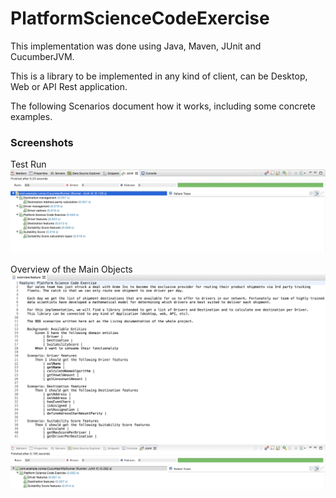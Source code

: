 # PlatformScienceCodeExercise

This implementation was done using Java, Maven, JUnit and CucumberJVM.

This is a library to be implemented in any kind of client, can be Desktop, Web or API Rest application.

The following Scenarios document how it works, including some concrete examples.

### Screenshots

Test Run
![test run](screenshots/testSuite.png)

Overview of the Main Objects
![overview spec](screenshots/overviewSpec.png)
![overview run](screenshots/overviewRun.png)
